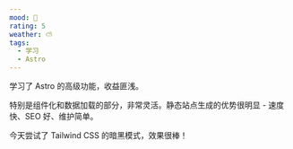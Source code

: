 ```yaml
---
mood: 💪
rating: 5
weather: ⛅
tags:
  - 学习
  - Astro
---
```


学习了 Astro 的高级功能，收益匪浅。

特别是组件化和数据加载的部分，非常灵活。静态站点生成的优势很明显 - 速度快、SEO 好、维护简单。

今天尝试了 Tailwind CSS 的暗黑模式，效果很棒！
